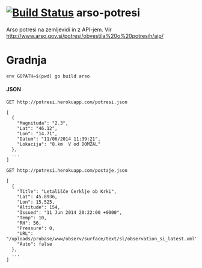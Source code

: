 [![Build Status](https://travis-ci.org/dz0ny/arso-api.svg?branch=master)](https://travis-ci.org/dz0ny/arso-api)
arso-potresi
============

Arso potresi na zemljevidi in z API-jem. Vir http://www.arso.gov.si/potresi/obvestila%20o%20potresih/aip/

# Gradnja

    env GOPATH=$(pwd) go build arso

#### JSON

    GET http://potresi.herokuapp.com/potresi.json

    [
      {
        "Magnituda": "2.3",
        "Lat": "46.12",
        "Lon": "14.71",
        "Datum": "11/06/2014 11:39:21",
        "Lokacija": "8.km  V od DOMŽAL"
      },
      ...
    ]

    GET http://potresi.herokuapp.com/postaje.json

    [
      {
        "Title": "Letališče Cerklje ob Krki",
        "Lat": 45.8936,
        "Lon": 15.525,
        "Altitude": 154,
        "Issued": "11 Jun 2014 20:22:00 +0000",
        "Temp": 10,
        "RH": 56,
        "Pressure": 0,
        "URL": "/uploads/probase/www/observ/surface/text/sl/observation_si_latest.xml",
        "Auto": false
      },
      ...
    ]
